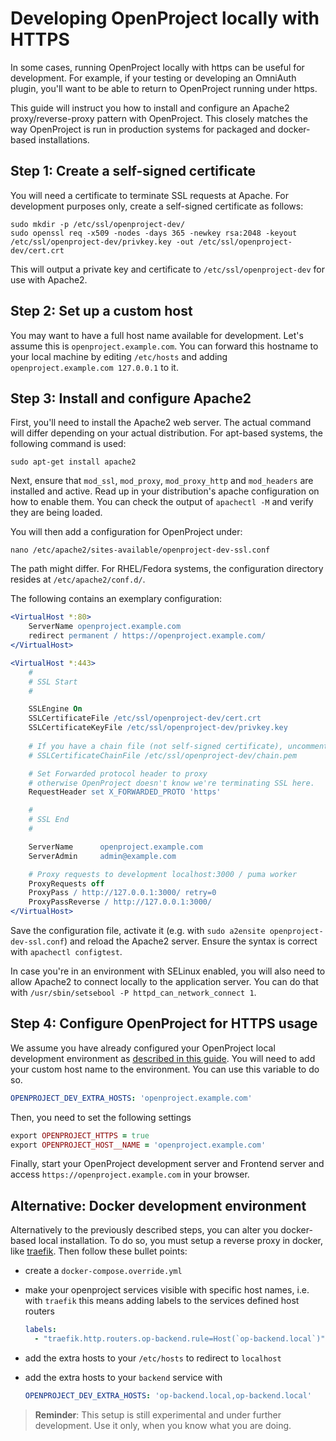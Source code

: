 # Developing OpenProject locally with HTTPS

In some cases, running OpenProject locally with https can be useful for development. For example, if your testing or
developing an OmniAuth plugin, you'll want to be able to return to OpenProject running under https.

This guide will instruct you how to install and configure an Apache2 proxy/reverse-proxy pattern with OpenProject. This
closely matches the way OpenProject is run in production systems for packaged and docker-based installations.

## Step 1: Create a self-signed certificate

You will need a certificate to terminate SSL requests at Apache. For development purposes only, create a self-signed
certificate as follows:

```shell
sudo mkdir -p /etc/ssl/openproject-dev/
sudo openssl req -x509 -nodes -days 365 -newkey rsa:2048 -keyout /etc/ssl/openproject-dev/privkey.key -out /etc/ssl/openproject-dev/cert.crt
```

This will output a private key and certificate to `/etc/ssl/openproject-dev` for use with Apache2.

## Step 2: Set up a custom host

You may want to have a full host name available for development. Let's assume this is `openproject.example.com`. You can
forward this hostname to your local machine by editing `/etc/hosts` and adding `openproject.example.com 127.0.0.1` to
it.

## Step 3: Install and configure Apache2

First, you'll need to install the Apache2 web server. The actual command will differ depending on your actual
distribution. For apt-based systems, the following command is used:

```shell
sudo apt-get install apache2
```

Next, ensure that `mod_ssl`, `mod_proxy`, `mod_proxy_http` and `mod_headers` are installed and active. Read up in your
distribution's apache configuration on how to enable them. You can check the output of `apachectl -M` and verify they
are being loaded.

You will then add a configuration for OpenProject under:

```shell
nano /etc/apache2/sites-available/openproject-dev-ssl.conf
```

The path might differ. For RHEL/Fedora systems, the configuration directory resides at `/etc/apache2/conf.d/`.

The following contains an exemplary configuration:

```apache
<VirtualHost *:80>
    ServerName openproject.example.com
    redirect permanent / https://openproject.example.com/
</VirtualHost>

<VirtualHost *:443>
    #
    # SSL Start
    #

    SSLEngine On
    SSLCertificateFile /etc/ssl/openproject-dev/cert.crt
    SSLCertificateKeyFile /etc/ssl/openproject-dev/privkey.key
    
    # If you have a chain file (not self-signed certificate), uncomment this
    # SSLCertificateChainFile /etc/ssl/openproject-dev/chain.pem

    # Set Forwarded protocol header to proxy
    # otherwise OpenProject doesn't know we're terminating SSL here.
    RequestHeader set X_FORWARDED_PROTO 'https'

    #
    # SSL End
    #

    ServerName      openproject.example.com
    ServerAdmin     admin@example.com

    # Proxy requests to development localhost:3000 / puma worker
    ProxyRequests off
    ProxyPass / http://127.0.0.1:3000/ retry=0
    ProxyPassReverse / http://127.0.0.1:3000/
</VirtualHost>

```

Save the configuration file, activate it (e.g. with `sudo a2ensite openproject-dev-ssl.conf`) and reload the Apache2
server. Ensure the syntax is correct with `apachectl configtest`.

In case you're in an environment with SELinux enabled, you will also need to allow Apache2 to connect locally to the
application server. You can do that with `/usr/sbin/setsebool -P httpd_can_network_connect 1`.

## Step 4: Configure OpenProject for HTTPS usage

We assume you have already configured your OpenProject local development environment
as [described in this guide](../development-environment). You will need to add your custom host name
to the environment. You can use this variable to do so.

```yaml
OPENPROJECT_DEV_EXTRA_HOSTS: 'openproject.example.com'
```

Then, you need to set the following settings

```ruby
export OPENPROJECT_HTTPS = true
export OPENPROJECT_HOST__NAME = 'openproject.example.com'
```

Finally, start your OpenProject development server and Frontend server and access `https://openproject.example.com` in
your browser.

## Alternative: Docker development environment

Alternatively to the previously described steps, you can alter you docker-based local installation. To do so, you must
setup a reverse proxy in docker, like [traefik](https://traefik.io/). Then follow these bullet points:

- create a `docker-compose.override.yml`
- make your openproject services visible with specific host names, i.e. with `traefik` this means adding labels to the
  services defined host routers

  ```yaml
  labels:
    - "traefik.http.routers.op-backend.rule=Host(`op-backend.local`)"
  ```

- add the extra hosts to your `/etc/hosts` to redirect to `localhost`
- add the extra hosts to your `backend` service with

  ```yaml
  OPENPROJECT_DEV_EXTRA_HOSTS: 'op-backend.local,op-backend.local'
  ```

> **Reminder**:
  This setup is still experimental and under further development. Use it only, when you know what you are doing.

